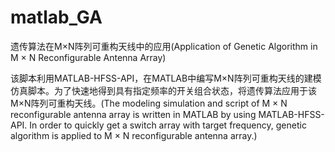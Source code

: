 # matlab_GA
遗传算法在M×N阵列可重构天线中的应用(Application of Genetic Algorithm in M × N Reconfigurable Antenna Array)

该脚本利用MATLAB-HFSS-API，在MATLAB中编写M×N阵列可重构天线的建模仿真脚本。为了快速地得到具有指定频率的开关组合状态，将遗传算法应用于该M×N阵列可重构天线。(The modeling simulation and script of M × N reconfigurable antenna array is written in MATLAB by using MATLAB-HFSS-API. In order to quickly get a switch array with target frequency, genetic algorithm is applied to M × N reconfigurable antenna array.)